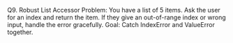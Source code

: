 Q9. Robust List Accessor
Problem:
You have a list of 5 items. Ask the user for an index and return the item. If they give an out-of-range index or wrong input, handle the error gracefully.
Goal: Catch IndexError and ValueError together.